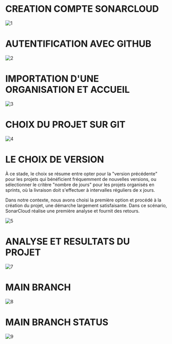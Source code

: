 # CREATION COMPTE SONARCLOUD
![1](https://github.com/briyannEmmanuel/impot/assets/95581637/61248f95-0f1f-433a-bdac-63bbcc88e491)

# AUTENTIFICATION AVEC GITHUB
![2](https://github.com/briyannEmmanuel/impot/assets/95581637/5f3e3f88-aa41-4094-856e-8d625e8b93c1)

# IMPORTATION D'UNE ORGANISATION ET ACCUEIL
![3](https://github.com/briyannEmmanuel/impot/assets/95581637/cabdfeae-4ecd-43a2-8374-91e5405bbfaf)

# CHOIX DU PROJET SUR GIT  
![4](https://github.com/briyannEmmanuel/impot/assets/95581637/750554e4-834c-411a-8db1-dc5c08ebb3f2)

# LE CHOIX DE VERSION 
À ce stade, le choix se résume entre opter pour la "version précédente" pour les projets qui bénéficient fréquemment de nouvelles versions,
ou sélectionner le critère "nombre de jours" pour les projets organisés en sprints, où la livraison doit s'effectuer à intervalles réguliers de x jours.

Dans notre contexte, nous avons choisi la première option et procédé à la création du projet, une démarche largement satisfaisante.
Dans ce scénario, SonarCloud réalise une première analyse et fournit des retours.

![5](https://github.com/briyannEmmanuel/impot/assets/95581637/ebb4f26f-8024-4e57-819e-61ed1401da0c)

# ANALYSE ET RESULTATS DU PROJET 

![7](https://github.com/briyannEmmanuel/impot/assets/95581637/4b0e72b9-120c-4d66-b2d6-731e58186b6e)

# MAIN BRANCH 
![8](https://github.com/briyannEmmanuel/impot/assets/95581637/1b6bb829-2c2f-4598-9347-7a7ef5d42b88)

# MAIN BRANCH STATUS

![9](https://github.com/briyannEmmanuel/impot/assets/95581637/84c46e41-4f77-4904-9bdf-b95137ec2b1c)


